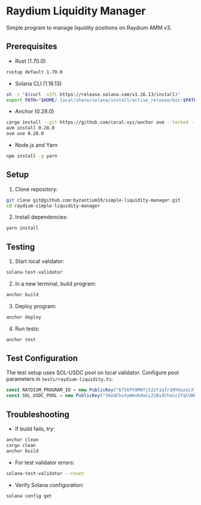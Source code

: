 # Raydium Liquidity Manager

Simple program to manage liquidity positions on Raydium AMM v3.

## Prerequisites

- Rust (1.70.0)
```bash
rustup default 1.70.0
```

- Solana CLI (1.16.13)
```bash
sh -c "$(curl -sSfL https://release.solana.com/v1.16.13/install)"
export PATH="$HOME/.local/share/solana/install/active_release/bin:$PATH"
```

- Anchor (0.28.0)
```bash
cargo install --git https://github.com/coral-xyz/anchor avm --locked --force
avm install 0.28.0
avm use 0.28.0
```

- Node.js and Yarn
```bash
npm install -g yarn
```

## Setup

1. Clone repository:
```bash
git clone git@github.com:byzantium19/simple-liquidity-manager.git
cd raydium-simple-liquidity-manager
```

2. Install dependencies:
```bash
yarn install
```

## Testing

1. Start local validator:
```bash
solana-test-validator
```

2. In a new terminal, build program:
```bash
anchor build
```

3. Deploy program:
```bash
anchor deploy
```

4. Run tests:
```bash
anchor test
```

## Test Configuration

The test setup uses SOL-USDC pool on local validator. Configure pool parameters in `tests/raydium-liquidity.ts`:

```typescript
const RAYDIUM_PROGRAM_ID = new PublicKey("675kPX9MHTjS2zt1qfr1NYHuzeLXfQM9H24wFSUt1Mp8");
const SOL_USDC_POOL = new PublicKey("58oQChx4yWmvKdwLLZzBi4ChoCc2fqCUWBkwMihLYQo2");
```

## Troubleshooting

- If build fails, try:
```bash
anchor clean
cargo clean
anchor build
```

- For test validator errors:
```bash
solana-test-validator --reset
```

- Verify Solana configuration:
```bash
solana config get
```